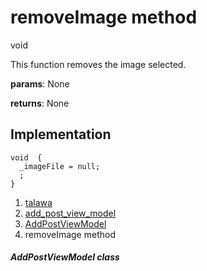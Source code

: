 
<div>

# removeImage method

</div>


void 



This function removes the image selected.

**params**: None

**returns**: None



## Implementation

``` language-dart
void  {
  _imageFile = null;
  ;
}
```







1.  [talawa](../../index.html)
2.  [add_post_view_model](../../view_model_after_auth_view_models_add_post_view_models_add_post_view_model/)
3.  [AddPostViewModel](../../view_model_after_auth_view_models_add_post_view_models_add_post_view_model/AddPostViewModel-class.html)
4.  removeImage method

##### AddPostViewModel class







